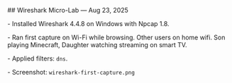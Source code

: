 \## Wireshark Micro-Lab — Aug 23, 2025

\- Installed Wireshark 4.4.8 on Windows with Npcap 1.8.

\- Ran first capture on Wi-Fi while browsing. Other users on home wifi. Son playing Minecraft, Daughter watching streaming on smart TV.

\- Applied filters: `dns`.

\- Screenshot: `wireshark-first-capture.png`



